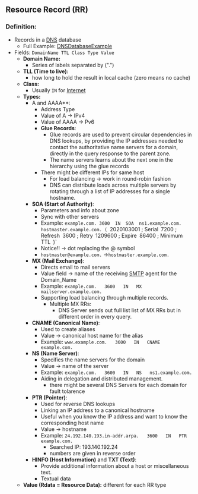 ## Resource Record (RR)
### Definition:
- Records in a [DNS](DNS.md) database
	- Full Example: [DNSDatabaseExample](../../Attachments/DNSDatabaseExample.png)
- Fields: `DomainName TTL Class Type Value`
	- **Domain Name:** 
		- Series of labels separated by (".")
	- **TLL (Time to live):**  
		- how long to hold the result in local cache (zero means no cache)
	- **Class:** 
		- Usually `IN` for [Internet](Internet)
	- **Types:**
		- A and AAAA**: 
			- Address Type
			- Value of A -> IPv4 
			- Value of AAAA -> Pv6 
			- **Glue Records**:
				- Glue records are used to prevent circular dependencies in DNS lookups, by providing the IP addresses needed to contact the authoritative name servers for a domain, directly in the query response to the parent zone.
				- The name servers learns about the next one in the hierarchy using the glue records
			- There might be different IPs for same host
				- For load balancing -> work in round-robin fashion
				- DNS can distribute loads across multiple servers by rotating through a list of IP addresses for a single hostname.
		- **SOA (Start of Authority)**: 
			- Parameters and info about zone
			- Sync with other servers
			- Example:
			`example.com. 3600  IN  SOA  ns1.example.com. hostmaster.example.com. (
				`2020103001 ; Serial`
				`7200       ; Refresh`
				`3600       ; Retry`
				`1209600    ; Expire`
				`86400      ; Minimum TTL`
			`)`
			- Notice!! -> dot replacing the @ symbol
			- `hostmaster@example.com.` ->`hostmaster.example.com.`
		- **MX (Mail Exchange)**: 
			- Directs email to mail servers
			- Value field -> name of the receiving [SMTP](SMTP.md) agent for the Domain_Name
			- Example: `example.com.   3600   IN   MX  mailserver.example.com.`
			- Supporting load balancing through multiple records.
				- Multiple MX RRs: 
					- DNS Server sends out full list list of MX RRs but in different order in every query.
		- **CNAME (Canonical Name)**: 
			- Used to create aliases 
			- Value -> canonical host name for the alias
			- Example: `www.example.com.   3600   IN   CNAME   example.com.`
		- **NS (Name Server)**: 
			- Specifies the name servers for the domain
			- Value -> name of the server
			- Example: `example.com.   3600   IN   NS   ns1.example.com.`
			- Aiding in delegation and distributed management.
				- there might be several DNS Servers for each domain for fault tolarence
		- **PTR (Pointer)**: 
			- Used for reverse DNS lookups
			- Linking an IP address to a canonical hostname
			- Useful when you know the IP address and want to know the corresponding host name
			- Value -> hostname
			- Example: `24.192.140.193.in-addr.arpa.   3600   IN   PTR   example.com.`
				- Searched IP: 193.140.192.24 
				- numbers are given in reverse order
		- **HINFO (Host Information)** and **TXT (Text)**: 
			- Provide additional information about a host or miscellaneous text.
			- Textual data
	- **Value (Rdata = Resource Data):** different for each RR type


